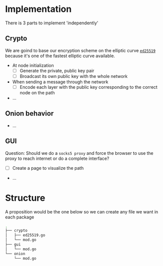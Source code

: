 Implementation
===

There is 3 parts to implement 'independently'

Crypto
---

We are goind to base our encryption scheme on the elliptic curve [`ed25519`](https://www.cryptopp.com/wiki/Ed25519) because it's one of the fastest elliptic curve available.

- At node initialization
  - [ ] Generate the private, public key pair
  - [ ] Broadcast its own public key with the whole network
- When sending a message through the network
  - [ ] Encode each layer with the public key corresponding to the correct node on the path
- ...

Onion behavior
---

- ...

GUI
---

Question: Should we do a `socks5 proxy` and force the browser to use the proxy to reach internet or do a complete interface?

- [ ] Create a page to visualize the path
- ...


Structure
===

A proposition would be the one below so we can create any file we want in each package

``` bash
.
├── crypto
│   ├── ed25519.go
│   └── mod.go
├── gui
│   └── mod.go
└── onion
    └── mod.go
```
